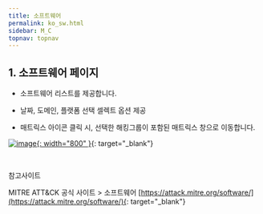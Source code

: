 ```yaml
---
title: 소프트웨어
permalink: ko_sw.html
sidebar: M_C
topnav: topnav
---
```


## 1. 소프트웨어 페이지

- 소프트웨어 리스트를 제공합니다.

- 날짜, 도메인, 플랫폼 선택 셀렉트 옵션 제공

- 매트릭스 아이콘 클릭 시, 선택한 해킹그룹이 포함된 매트릭스 창으로 이동합니다.

[![image](/docs/images/Manual/common/mitre/sw/1.png){: width="800" }](/docs/images/Manual/common/mitre/sw/1.png){: target="_blank"}

<br />

참고사이트

MITRE ATT&CK 공식 사이트 > 소프트웨어 [https://attack.mitre.org/software/](https://attack.mitre.org/software/){: target="_blank"}